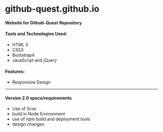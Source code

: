 # github-quest.github.io

#### Website for Github-Quest Repository




#### Tools and Technologies Used:
- HTML 5
- CSS3
- Bootstrap4
- JavaScript and jQuery

#### Features:
- Responsive Design

-----------------------------------------------
#### Version 2.0 specs/requirements
- Use of Scss
- build in Node Environment
- use of npm build and deployment tools
- design changes



